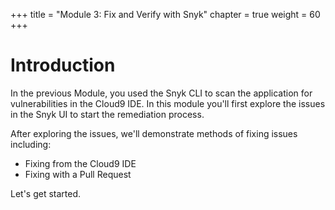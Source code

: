 +++
title = "Module 3: Fix and Verify with Snyk"
chapter = true
weight = 60
+++

# Introduction
In the previous Module, you used the Snyk CLI to scan the application for vulnerabilities in the Cloud9 IDE. In this module you'll first explore the issues in the Snyk UI to start the remediation process.

After exploring the issues, we'll demonstrate methods of fixing issues including:
- Fixing from the Cloud9 IDE
- Fixing with a Pull Request

Let's get started.

